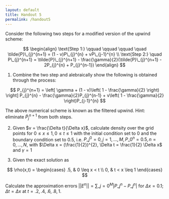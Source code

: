 ```yaml
---
layout: default
title: Handout 5
permalink: /handout5
---
```


Consider the following two steps for a modified version of the upwind scheme:

$$
\begin{align}
\text{Step 1:} \qquad \qquad \qquad \quad \tilde{P}\_{j}^{n+1} = (1 - v)P\_{j}^{n} + vP\_{j-1}^{n} \\ 
\text{Step 2:} \quad P\_{j}^{n+1} = \tilde{P}\_{j}^{n+1} - \frac{\gamma}{2}(\tilde{P}\_{j}^{n+1} - 2P_{j}^{n} + P_{j}^{n-1})
\end{align}
$$

1. Combine the two step and alebraically show the following is obtained through the process:

$$
P_{j}^{n+1} = \left[ \gamma + (1 - v)\left( 1 - \frac{\gamma}{2} \right) \right] P_{j}^{n} - \frac{\gamma}{2}P_{j}^{n-1} + v\left( 1 - \frac{\gamma}{2} \right)P_{j-1}^{n}
$$

The above numerical scheme is known as the filtered upwind. Hint: eliminate $\tilde{P}_{j}^{n+1}$ from both steps.

2. Given $v = \frac{\Delta t}{\Delta x}$, calculate density over the grid points for $0 \leq x \leq 1, 0\leq t \leq 1$ with the initial condition set to 0 and the boundary
   condition set to 0.5, i.e. $P\_{j}^{0}=0, j=1,\dots,M,P\_{0}^{n}=0.5,n=0,\dots,N,$ with $\Delta x = (\frac{1}{2})^{2}, \Delta t = \frac{1}{2} \Delta x$ and $\gamma = 1$

3. Given the exact solution as

$$
\rho(x,t) =
\begin{cases}
.5, & 0 \leq x < t \\
0, & t < x \leq 1
\end{cases}
$$

Calculate the approximation errors $\text{||} E^{n} \text{||} = \sum\_{j=0}^{M} \lvert P\_{j}^{n} - P\_{j}^{n} \rvert$ for $\Delta x = 0.1; \Delta t = \Delta x$ at $t = .2,.4,.6,.8,1$.
